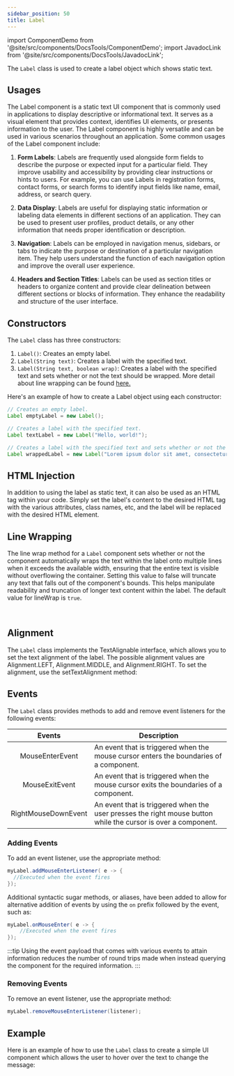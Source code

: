```yaml
---
sidebar_position: 50 
title: Label
---
```


import ComponentDemo from '@site/src/components/DocsTools/ComponentDemo';
import JavadocLink from '@site/src/components/DocsTools/JavadocLink';

<JavadocLink type="foundation" location="com/webforj/component/label/Label" top='true'/>

The `Label` class is used to create a label object which shows static text. 

## Usages

The Label component is a static text UI component that is commonly used in applications to display descriptive or informational text. It serves as a visual element that provides context, identifies UI elements, or presents information to the user. The Label component is highly versatile and can be used in various scenarios throughout an application. Some common usages of the Label component include:

1. **Form Labels**: Labels are frequently used alongside form fields to describe the purpose or expected input for a particular field. They improve usability and accessibility by providing clear instructions or hints to users. For example, you can use Labels in registration forms, contact forms, or search forms to identify input fields like name, email, address, or search query.

2. **Data Display**: Labels are useful for displaying static information or labeling data elements in different sections of an application. They can be used to present user profiles, product details, or any other information that needs proper identification or description.

3. **Navigation**: Labels can be employed in navigation menus, sidebars, or tabs to indicate the purpose or destination of a particular navigation item. They help users understand the function of each navigation option and improve the overall user experience.

4. **Headers and Section Titles**: Labels can be used as section titles or headers to organize content and provide clear delineation between different sections or blocks of information. They enhance the readability and structure of the user interface.


## Constructors

The `Label` class has three constructors:

1. `Label()`: Creates an empty label.
2. `Label(String text)`: Creates a label with the specified text.
3. `Label(String text, boolean wrap)`: Creates a label with the specified text and sets whether or not the text should be wrapped. More detail about line wrapping can be found [here.](#line-wrapping)

Here's an example of how to create a Label object using each constructor:

```java
// Creates an empty label.
Label emptyLabel = new Label();

// Creates a label with the specified text.
Label textLabel = new Label("Hello, world!");

// Creates a label with the specified text and sets whether or not the text should be wrapped.
Label wrappedLabel = new Label("Lorem ipsum dolor sit amet, consectetur adipiscing elit.", true);

```

## HTML Injection

In addition to using the label as static text, it can also be used as an HTML tag within your code. Simply set the label's content to the desired HTML tag with the various attributes, class names, etc, and the label will be replaced with the desired HTML element.

<ComponentDemo 
path='https://demo.webforj.com/webapp/controlsamples?class=componentdemos.labeldemos.LabelDemo' 
javaE='https://raw.githubusercontent.com/webforj/ControlSamples/main/src/main/java/componentdemos/labeldemos/LabelDemo.java'
javaC='https://raw.githubusercontent.com/webforj/ControlSamples/main/src/main/code_snippets/label/Demo.txt'
cssURL='https://raw.githubusercontent.com/webforj/ControlSamples/main/src/main/resources/css/labelstyles/text_styles.css' 
javaHighlight='{16-18}'
height="250px"
/>

## Line Wrapping

The line wrap method for a `Label` component sets whether or not the component automatically wraps the text within the label onto multiple lines when it exceeds the available width, ensuring that the entire text is visible without overflowing the container. Setting this value to false will truncate any text that falls out of the component's bounds. This helps manipulate readability and truncation of longer text content within the label. The default value for lineWrap is `true`.

<ComponentDemo 
path='https://demo.webforj.com/webapp/controlsamples?class=componentdemos.labeldemos.LabelLineWrap' 
javaE='https://raw.githubusercontent.com/webforj/ControlSamples/main/src/main/java/componentdemos/labeldemos/LabelLineWrap.java'
cssURL='https://raw.githubusercontent.com/webforj/ControlSamples/main/src/main/resources/css/labelstyles/wrap_styles.css' 
javaHighlight='{16-18}'
height="250px"
/>

<br />

## Alignment

The `Label` class implements the TextAlignable interface, which allows you to set the text alignment of the label. The possible alignment values are Alignment.LEFT, Alignment.MIDDLE, and Alignment.RIGHT. To set the alignment, use the setTextAlignment method:

<ComponentDemo 
path='https://demo.webforj.com/webapp/controlsamples?class=componentdemos.labeldemos.LabelAlignment' 
javaE='https://raw.githubusercontent.com/webforj/ControlSamples/main/src/main/java/componentdemos/labeldemos/LabelAlignment.java'
javaC='https://raw.githubusercontent.com/webforj/ControlSamples/main/src/main/code_snippets/label/Alignment.txt'
cssURL='https://raw.githubusercontent.com/webforj/ControlSamples/main/src/main/resources/css/labelstyles/alignment_styles.css' 
height="450px"
/>


## Events

The `Label` class provides methods to add and remove event listeners for the following events:

| Events | Description |
|:-:|-|
|<JavadocLink type="foundation" location="com/webforj/component/event/MouseEnterEvent" code='true'>MouseEnterEvent</JavadocLink>|An event that is triggered when the mouse cursor enters the boundaries of a component. |
|<JavadocLink type="foundation" location="com/webforj/component/event/MouseExitEvent" code='true'>MouseExitEvent</JavadocLink>|An event that is triggered when the mouse cursor exits the boundaries of a component. |
|<JavadocLink type="foundation" location="com/webforj/component/event/RightMouseDownEvent" code='true'>RightMouseDownEvent</JavadocLink>|An event that is triggered when the user presses the right mouse button while the cursor is over a component.|


### Adding Events

To add an event listener, use the appropriate method:

```java
myLabel.addMouseEnterListener( e -> {
  //Executed when the event fires
});
```

Additional syntactic sugar methods, or aliases, have been added to allow for alternative addition of events by using the `on` prefix followed by the event, such as:

```java
myLabel.onMouseEnter( e -> {
    //Executed when the event fires
});
```

:::tip
Using the event payload that comes with various events to attain information reduces the number of round trips made when instead querying the component for the required information. 
:::

### Removing Events

To remove an event listener, use the appropriate method:

```java
myLabel.removeMouseEnterListener(listener);
```

## Example

Here is an example of how to use the `Label` class to create a simple UI component which allows the user to hover over the text to change the message:

<ComponentDemo 
path='https://demo.webforj.com/webapp/controlsamples?class=componentdemos.labeldemos.LabelSample' 
javaE='https://raw.githubusercontent.com/webforj/ControlSamples/main/src/main/java/componentdemos/labeldemos/LabelSample.java'
javaC='https://raw.githubusercontent.com/webforj/ControlSamples/main/src/main/code_snippets/label/Sample.txt'
cssURL='https://raw.githubusercontent.com/webforj/ControlSamples/main/src/main/resources/css/labelstyles/text_styles.css' 
javaHighlight='{43-45}'
/>

<br/>
